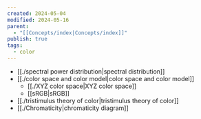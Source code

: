 ```yaml
---
created: 2024-05-04
modified: 2024-05-16
parent:
  - "[[Concepts/index|Concepts/index]]"
publish: true
tags:
  - color
---
```

- [[./spectral power distribution|spectral distribution]]
- [[./color space and color model|color space and color model]]
  - [[./XYZ color space|XYZ color space]]
  - [[sRGB|sRGB]]
- [[./tristimulus theory of color|tristimulus theory of color]]
- [[./Chromaticity|chromaticity diagram]]